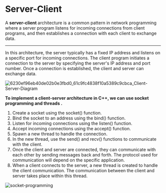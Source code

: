 # Server-Client
A <b> server-client </b> architecture is a common pattern in network programming where a server program listens for incoming connections from client programs, and then establishes a connection with each client to exchange data.

<hr>

In this architecture, the server typically has a fixed IP address and listens on a specific port for incoming connections. The client program initiates a connection to the server by specifying the server's IP address and port number.
Once a connection is established, the client and server can exchange data.

![6230ef96eb40de02b0e3fbd0_61c9fc4838f10a5389c9cbca_Client-Server-Diagram](https://user-images.githubusercontent.com/79526438/224438648-4a7119af-4d28-4439-b174-7b9c4436a4b4.jpeg)


<b> To implement a client-server architecture in C++, we can use socket programming and threads . </b>
1. Create a socket using the socket() function.
2. Bind the socket to an address using the bind() function.
3. Listen for incoming connections using the listen() function.
4. Accept incoming connections using the accept() function.
5. Spawn a new thread to handle the connection.
6. In the new thread, use the send() and recv() functions to communicate with the client.
7. Once the client and server are connected, they can communicate with each other by sending messages back and forth. The protocol used for communication will depend on the specific application.
8. When a client connects to the server, a new thread is created to handle the client communication. The communication between the client and server takes place within this thread.



![socket-programming](https://user-images.githubusercontent.com/79526438/224439401-28e9f9e5-b746-4361-b805-9b2c3a2a5a96.png)
